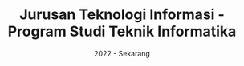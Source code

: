 ---
title: Jurusan Teknologi Informasi - Program Studi Teknik Informatika
location: Jember, Jawa Timur
url: https://polije.ac.id/
institute: Politeknik Negeri Jember
date: 2022 - Sekarang
tags: 
  [
    "Mobile Development",
    "Web Development",
    "Desktop Applications",
    "Embedded Systems",
    "IoT (Internet of Things)",
    "Artificial Intelligence",
    "Intelligent Systems",
    "Computer Vision",
    "Image Processing",
    "Machine Learning",
    "Software Engineering",
  ]
---